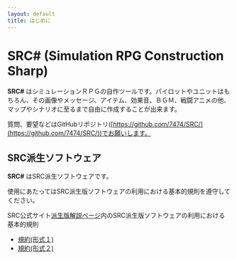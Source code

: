```yaml
---
layout: default
title: はじめに
---
```


# SRC# (Simulation RPG Construction Sharp)

**SRC#** はシミュレーションＲＰＧの自作ツールです。パイロットやユニットはもちろん、その画像やメッセージ、アイテム、効果音、ＢＧＭ、戦闘アニメの他、マップやシナリオに至るまで自由に作成することが出来ます。

質問、要望などはGitHubリポジトリ([https://github.com/7474/SRC/](https://github.com/7474/SRC/))でお願いします。

## SRC派生ソフトウェア
**SRC#** はSRC派生ソフトウェアです。

使用にあたってはSRC派生版ソフトウェアの利用における基本的規則を遵守してください。

SRC公式サイト[派生版解説ページ](http://www.src-srpg.jpn.org/development_hasei.shtml)内のSRC派生版ソフトウェアの利用における基本的規則
- [規約(形式１)](http://www.src-srpg.jpn.org/hasei_kiyaku1.html)
- [規約(形式２)](http://www.src-srpg.jpn.org/hasei_kiyaku2.html)

